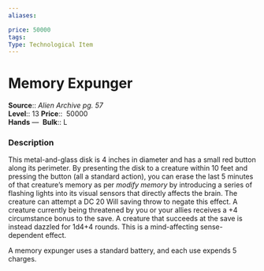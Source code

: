 ```yaml
---
aliases: 

price: 50000
tags: 
Type: Technological Item
---
```


# Memory Expunger

**Source**:: _Alien Archive pg. 57_  
**Level**:: 13
**Price**::  50000  
**Hands** — 
**Bulk**:: L

### Description

This metal-and-glass disk is 4 inches in diameter and has a small red button along its perimeter. By presenting the disk to a creature within 10 feet and pressing the button (all a standard action), you can erase the last 5 minutes of that creature’s memory as per _modify memory_ by introducing a series of flashing lights into its visual sensors that directly affects the brain. The creature can attempt a DC 20 Will saving throw to negate this effect. A creature currently being threatened by you or your allies receives a +4 circumstance bonus to the save. A creature that succeeds at the save is instead dazzled for 1d4+4 rounds. This is a mind-affecting sense-dependent effect.  
  
A memory expunger uses a standard battery, and each use expends 5 charges.
